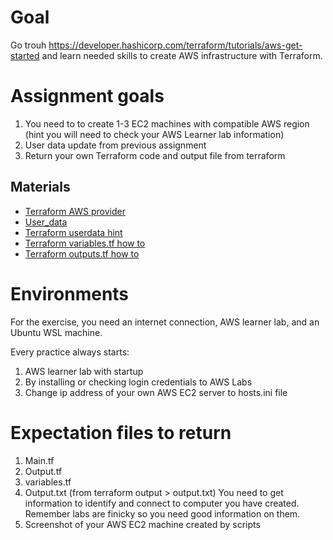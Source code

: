 # Goal
Go trouh https://developer.hashicorp.com/terraform/tutorials/aws-get-started and learn needed skills to create AWS infrastructure with Terraform.

# Assignment goals
1) You need to to create 1-3 EC2 machines with compatible AWS region (hint you will need to check your AWS Learner lab information) 
2) User data update from previous assignment 
3) Return your own Terraform code and output file from terraform

## Materials
- [Terraform AWS provider](https://registry.terraform.io/providers/hashicorp/aws/latest/docs)
- [User_data](https://registry.terraform.io/providers/hashicorp/aws/latest/docs/resources/instance)
- [Terraform userdata hint](./Terraform_hint_user_data.md)
- [Terraform variables.tf how to](https://developer.hashicorp.com/terraform/tutorials/aws-get-started/aws-variables)
- [Terraform outputs.tf how to](https://developer.hashicorp.com/terraform/tutorials/configuration-language/outputs)

# Environments
For the exercise, you need an internet connection, AWS learner lab, and an Ubuntu WSL machine.

Every practice always starts:
1) AWS learner lab with startup 
2) By installing or checking login credentials to AWS Labs 
3) Change ip address of your own AWS EC2 server to hosts.ini file

# Expectation files to return
1) Main.tf
2) Output.tf
3) variables.tf
4) Output.txt (from terraform output > output.txt)
You need to get information to identify and connect to computer you have created. Remember labs are finicky so you need good information on them.
5) Screenshot of your AWS EC2 machine created by scripts
